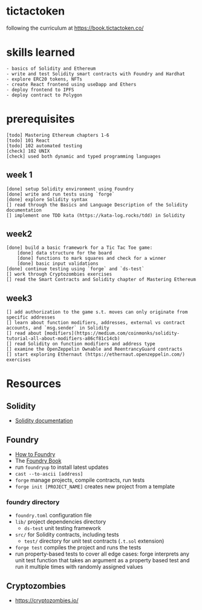 # tictactoken
following the curriculum at https://book.tictactoken.co/

# skills learned
	- basics of Solidity and Ethereum
	- write and test Solidity smart contracts with Foundry and Hardhat
	- explore ERC20 tokens, NFTs
	- create React frontend using useDapp and Ethers
	- deploy frontend to IPFS
	- deploy contract to Polygon

# prerequisites 
	[todo] Mastering Ethereum chapters 1-6
	[todo] 101 React
	[todo] 102 automated testing
	[check] 102 UNIX
	[check] used both dynamic and typed programming languages


## week 1
	[done] setup Solidity environment using Foundry
	[done] write and run tests using `forge`
	[done] explore Solidity syntax
	[] read through the Basics and Language Description of the Solidity documentation
	[] implement one TDD kata (https://kata-log.rocks/tdd) in Solidity


## week2
	[done] build a basic framework for a Tic Tac Toe game:
		[done] data structure for the board
		[done] functions to mark squares and check for a winner
		[done] basic input validations
	[done] continue testing using `forge` and `ds-test`
	[] work through Cryptozombies exercises
	[] read the Smart Contracts and Solidity chapter of Mastering Ethereum


## week3
	[] add authorization to the game s.t. moves can only originate from specific addresses
	[] learn about function modifiers, addresses, external vs contract accounts, and `msg.sender` in Solidity
	[] read about [modifiers](https://medium.com/coinmonks/solidity-tutorial-all-about-modifiers-a86cf81c14cb)
	[] read Solidity on function modifiers and address type
	[] examine the OpenZeppelin Ownable and ReentrancyGuard contracts
	[] start exploring Ethernaut (https://ethernaut.openzeppelin.com/) exercises

# Resources
## Solidity
- [Solidity documentation](https://docs.soliditylang.org/)

## Foundry
- [How to Foundry](https://www.youtube.com/watch?v=Rp_V7bYiTCM)
- The [Foundry Book](https://book.getfoundry.sh/)
- run `foundryup` to install latest updates
- `cast --to-ascii [address]`
- `forge` manage projects, compile contracts, run tests
- `forge init [PROJECT_NAME]` creates new project from a template

### foundry directory
- `foundry.toml` configuration file
- `lib/` project dependencies directory
	- `ds-test` unit testing framework
- `src/` for Solidity contracts, including tests
	- `test/` directory for unit test contracts (`.t.sol` extension) 
- `forge test` compiles the project and runs the tests
- run property-based tests to cover all edge cases:
	forge interprets any unit test function that takes an argument as a property based test and run it multiple times with randomly assigned values

## Cryptozombies
- https://cryptozombies.io/